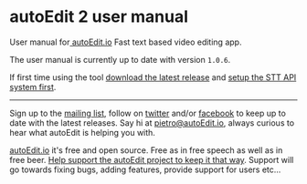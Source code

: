 # autoEdit 2 user manual

User manual for[ autoEdit.io](/autoEdit.io) Fast text based video editing app.

The user manual is currently up to date with version `1.0.6`.

If first time using the tool [download the latest release](https://github.com/OpenNewsLabs/autoEdit_2/releases) and [setup the STT API system first](/setup-stt-apis.md).


---
<!--Donation notice -->

Sign up to the [mailing list](http://eepurl.com/cMzwSX), follow on [twitter](http://twitter.com/autoEdit2) and/or [facebook](https://www.facebook.com/autoEdit.io/) to keep up to date with the latest releases. Say hi at <a href="mailto:pietro@autoEdit.io?Subject=Hello" target="_top">pietro@autoEdit.io</a>, always curious to hear what autoEdit is helping you with.

[autoEdit.io](www.autoEdit.io) it's free and open source. Free as in free speech as well as in free beer.  [Help support the autoEdit project to keep it that way](https://donorbox.org/c9762eef-0e08-468e-90cb-2d00643697f8?recurring=true). Support will go towards fixing bugs, adding features, provide support for users etc...

